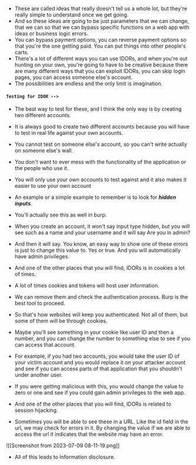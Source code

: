 
- These are called ideas that really doesn't tell us a whole lot, but they're really simple to understand once we get going.
- And so these ideas are going to be just parameters that we can change, that we can so that we can bypass specific functions on a web app with ideas or business logic errors.
- You can bypass payment options, you can reverse payment options so that you're the one getting paid. You can put things into other people's carts.
- There's a lot of different ways you can use IDORs, and when you're out hunting on your own, you're going to have to be creative because there are many different ways that you can exploit IDORs, you can skip login pages, you can access someone else's account.
- The possibilities are endless and the only limit is imagination.

#### `Testing for IDOR -->`

- The best way to test for these, and I think the only way is by creating two different accounts.
- It is always good to create two different accounts because you will have to test in real life against your own accounts.
- You cannot test on someone else's account, so you can't write actually on someone else's wall.
- You don't want to ever mess with the functionality of the application or the people who use it.
- You will only use your own accounts to test against and it also makes it easier to use your own account

- An example or a simple example to remember is to look for ***hidden inputs***.
- You'll actually see this as well in burp.
- When you create an account, it won't say input type hidden, but you will see such as a name and your username and it will say Are you in admin?
- And then it will say. You know, an easy way to show one of these errors is just to change this value to. Yes or true. And you will automatically have admin privileges.

- And one of the other places that you will find, IDORs is in cookies a lot of times.
- A lot of times cookies and tokens will host user information.
- We can remove them and check the authentication process. Burp is the best tool to proceed.
- So that's how websites will keep you authenticated. Not all of them, but some of them will be through cookies.
- Maybe you'll see something in your cookie like user ID and then a number, and you can change the number to something else to see if you can access that account.
- For example, if you had two accounts, you would take the user ID of your victim account and you would replace it on your attacker account and see if you can access parts of that application that you shouldn't under another user.
- If you were getting malicious with this, you would change the value to zero or one and see if you could gain admin privileges to the web app.

- And one of the other places that you will find, IDORs is related to session hijacking.

- Sometimes you will be able to see these in a URL. Like the id field in the url, we may check for errors in it. By changing the value if we are able to access the url it indicates that the website may have an error.

![[Screenshot from 2023-07-09 08-11-19.png]]

- All of this leads to Information disclosure. 